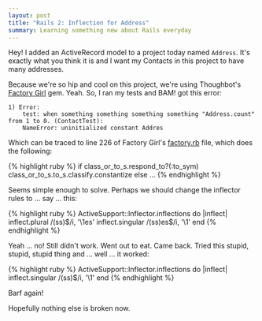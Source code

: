 ```yaml
---
layout: post
title: "Rails 2: Inflection for Address"
summary: Learning something new about Rails everyday
---
```


Hey! I added an ActiveRecord model to a project today named `Address`. It's exactly what you think it is and I want my Contacts in this project to have many addresses.

Because we're so hip and cool on this project, we're using Thoughbot's [Factory Girl](http://github.com/thoughtbot/factory_girl/tree/master) gem. Yeah. So, I ran my tests and BAM! got this error:

    1) Error:
        test: when something something something something "Address.count" from 1 to 0. (ContactTest):
        NameError: uninitialized constant Addres

Which can be traced to line 226 of Factory Girl's [factory.rb](http://github.com/thoughtbot/factory_girl/tree/master/lib/factory_girl/factory.rb) file, which does the following:

{% highlight ruby %}
if class_or_to_s.respond_to?(:to_sym)
  class_or_to_s.to_s.classify.constantize
else
  ...
{% endhighlight %}

Seems simple enough to solve. Perhaps we should change the inflector rules to ... say ... this:

{% highlight ruby %}
ActiveSupport::Inflector.inflections do |inflect|
  inflect.plural /(ss)$/i, '\1es'
  inflect.singular /(ss)es$/i, '\1'
end
{% endhighlight %}

Yeah ... no! Still didn't work. Went out to eat. Came back. Tried this stupid, stupid, stupid thing and ... well ... it worked:

{% highlight ruby %}
ActiveSupport::Inflector.inflections do |inflect|
  inflect.singular /(ss)$/i, '\1'
end
{% endhighlight %}
 
Barf again!

Hopefully nothing else is broken now.